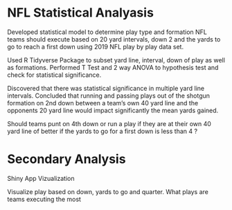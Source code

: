 # NFL Statistical Analyasis 


Developed statistical model to determine play type and formation NFL teams should execute based on 20 yard intervals, down 2 and the yards to go to reach a first down using 2019 NFL play by play data set. 

Used R Tidyverse Package to subset yard line, interval, down of play as well as formations. Performed T Test and 2 way ANOVA to hypothesis test and check for statistical significance. 

Discovered that there was statistical significance in multiple yard line intervals. Concluded that running and passing plays out of the shotgun formation on 2nd down between a team’s own 40 yard line and the opponents 20 yard line would impact significantly the mean yards gained.

Should teams punt on 4th down or run a play if they are at their own 40 yard line of better if the yards to go for a first down is less than 4 ?




# Secondary Analysis
Shiny App
Vizualization

Visualize play based on down, yards to go and quarter. What plays are teams executing the most
